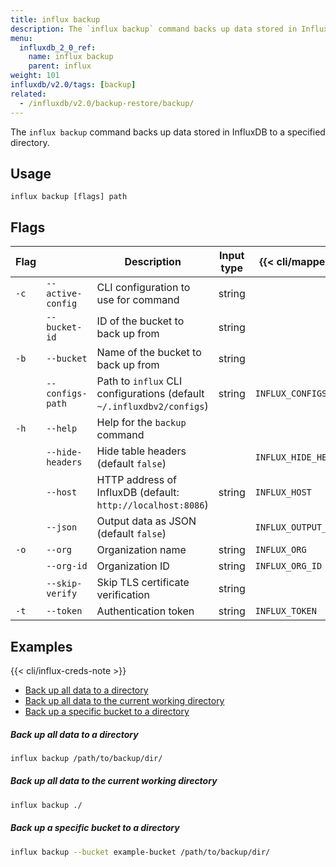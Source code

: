 ```yaml
---
title: influx backup
description: The `influx backup` command backs up data stored in InfluxDB to a specified directory.
menu:
  influxdb_2_0_ref:
    name: influx backup
    parent: influx
weight: 101
influxdb/v2.0/tags: [backup]
related:
  - /influxdb/v2.0/backup-restore/backup/
---
```


The `influx backup` command backs up data stored in InfluxDB to a specified directory.

## Usage
```
influx backup [flags] path
```

## Flags
| Flag |                   | Description                                                           | Input type | {{< cli/mapped >}}    |
|------|-------------------|-------------------------------------------------------------          |------------|--------------------   |
| `-c` | `--active-config` | CLI configuration to use for command                                  | string     |                       |
|      | `--bucket-id`     | ID of the bucket to back up from                                      | string     |                       |
| `-b` | `--bucket`        | Name of the bucket to back up from                                    | string     |                       |
|      | `--configs-path`  | Path to `influx` CLI configurations (default `~/.influxdbv2/configs`) | string     |`INFLUX_CONFIGS_PATH`  |
| `-h` | `--help`          | Help for the `backup` command                                         |            |                       |
|      | `--hide-headers`  | Hide table headers (default `false`)                                  |            | `INFLUX_HIDE_HEADERS` |
|      | `--host`          | HTTP address of InfluxDB (default: `http://localhost:8086`)           | string     | `INFLUX_HOST`         |
|      | `--json`          | Output data as JSON (default `false`)                                 |            | `INFLUX_OUTPUT_JSON`  |
| `-o` | `--org`           | Organization name                                                     | string     | `INFLUX_ORG`          |
|      | `--org-id`        | Organization ID                                                       | string     | `INFLUX_ORG_ID`       |
|      | `--skip-verify`   | Skip TLS certificate verification                                     | string     |                       |
| `-t` | `--token`         | Authentication token                                                  | string     | `INFLUX_TOKEN`        |

## Examples

{{< cli/influx-creds-note >}}

- [Back up all data to a directory](#back-up-all-data-to-a-directory)
- [Back up all data to the current working directory](#back-up-all-data-to-the-current-working-directory)
- [Back up a specific bucket to a directory](#back-up-a-specific-bucket-to-a-directory)

##### Back up all data to a directory
```sh
influx backup /path/to/backup/dir/
```

##### Back up all data to the current working directory
```sh
influx backup ./
```

##### Back up a specific bucket to a directory
```sh
influx backup --bucket example-bucket /path/to/backup/dir/
```